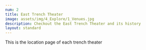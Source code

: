 ```yaml
---
num: 2
title: East Trench Theater
image: assets/img/4_Explore/1_Venues.jpg
description: Checkout the East Trench Theater and its history
layout: standard
---
```

This is the location page of each trench theater